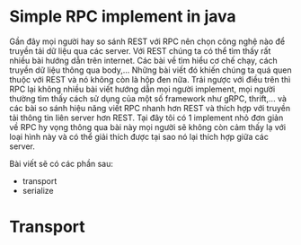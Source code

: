 # Simple RPC implement in java
Gần đây mọi người hay so sánh REST với RPC nên chọn công nghệ 
nào để truyền tải dữ liệu qua các server. Với REST chúng ta có
thể tìm thấy rất nhiều bài hướng dẫn trên internet. Các bài về tìm hiểu
cơ chế chạy, cách truyền dữ liệu thông qua body,... Những bài viết đó khiến
chúng ta quá quen thuộc với REST và nó không còn là hộp đen nữa. Trái ngược với
điều trên thì RPC lại không nhiều bài viết hướng dẫn mọi người implement, mọi 
người thường tìm thấy cách sử dụng của một số framework như gRPC, thrift,... và các
bài so sánh hiệu năng viết RPC nhanh hơn REST và thích hợp với truyền tải thông tin 
liên server hơn REST. Tại đây tôi có 1 implement nhỏ đơn giản về RPC hy vọng thông 
qua bài này mọi người sẽ không còn cảm thấy lạ với loại hình này và có thể giải thích
được tại sao nó lại thích hợp giữa các server.

Bài viết sẽ có các phần sau:
- transport
- serialize
# Transport
